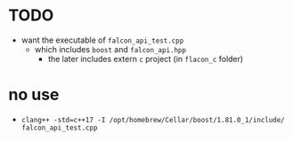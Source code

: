  # TODO
 - want the executable of `falcon_api_test.cpp`
   - which includes `boost` and `falcon_api.hpp`
     - the later includes extern `c` project (in `flacon_c` folder)

 # no use
 - `clang++ -std=c++17 -I /opt/homebrew/Cellar/boost/1.81.0_1/include/ falcon_api_test.cpp`
